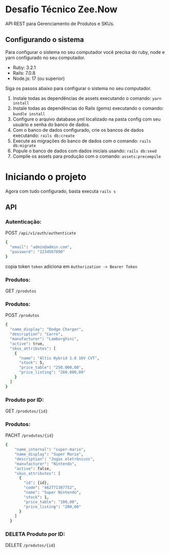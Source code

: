 # Desafio Técnico Zee.Now

API REST para Gerenciamento de Produtos e SKUs.

## Configurando o sistema
Para configurar o sistema no seu computador você precisa do ruby, node e yarn configurado no seu computador.

* Ruby: 3.2.1
* Rails: 7.0.8
* Node.js: 17 (ou superior)

Siga os passos abaixo para configurar o sistema no seu computador.
1. Instale todas as dependências de assets executando o comando: `yarn install` 
2. Instale todas as dependências do Rails (gems) executando o comando: `bundle install`
3. Configure o arquivo database.yml localizado na pasta config com seu usuário e senha do banco de dados.
4. Com o banco de dados configurado, crie os bancos de dados executando:  `rails db:create`
5. Execute as migrações do banco de dados com o comando: `rails db:migrate`
6. Popule o banco de dados com dados iniciais usando: `rails db:seed`
7. Compile os assets para produção com o comando:  `assets:precompile`

# Iniciando o projeto
Agora com tudo configurado, basta executa `rails s`

## API
### Autenticação:
POST `/api/v1/auth/authenticate`

```bash
{
  "email": "admin@admin.com",
  "password": "1234567890"
}
```
copia token `token` adiciona em `Authorization -> Bearer Token`

### Produtos:
GET `/produtos`

### Produtos:
POST `/produtos`

```bash
{
  "name_display": "Dodge Charger",
  "description": "Carro",
  "manufacturer": "Lamborghini",
  "active": true,
  "skus_attributes": [
    {
      "name": "Altis Hybrid 1.8 16V CVT",
      "stock": 5,
      "price_table": "250.000,00",
      "price_listing": "260.000,00"
    }
  ]
}
```

### Produto por ID:
GET `/produtos/{id}`

### Produtos:
PACHT `/produtos/{id}`

```bash
{
    "name_internal": "super-mario",
    "name_display": "Super Mario",
    "description": "Jogos eletrônicos",
    "manufacturer": "Nintendo",
    "active": false,
    "skus_attributes": [
      {
        "id": {id},
        "code": "462771307752",
        "name": "Super Nintendo",
        "stock": 1,
        "price_table": "100,00",
        "price_listing": "200,00"
      }
    ]
  }
```

### DELETA Produto por ID:
DELETE `/produtos/{id}`
